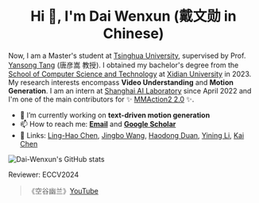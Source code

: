 <h1 align="center">Hi 👋, I'm Dai Wenxun (戴文勋 in Chinese)</h1>

Now, I am a Master's student at [Tsinghua University](https://www.tsinghua.edu.cn/), supervised by Prof. [Yansong Tang](https://andytang15.github.io/) (唐彦嵩 教授). I obtained my bachelor's degree from the [School of Computer Science and Technology](https://cs.xidian.edu.cn/) at [Xidian University](https://en.xidian.edu.cn/) in 2023. My research interests encompass **Video Understanding** and **Motion Generation**. I am an intern at [Shanghai AI Laboratory](https://www.shlab.org.cn/) since April 2022 and I'm one of the main contributors for ✨ [MMAction2 2.0](https://github.com/open-mmlab/mmaction2) ✨.

- 🔭 I’m currently working on **text-driven motion generation**
- 📫 How to reach me: **[Email](mailto:wxdai2001@gmail.com)** and **[Google Scholar](https://scholar.google.com/citations?user=AyH6-I8AAAAJ&hl=zh-CN)**
- :two_men_holding_hands: Links: [Ling-Hao Chen](https://lhchen.top/), [Jingbo Wang](https://github.com/wangjingbo1219), [Haodong Duan](https://github.com/kennymckormick), [Yining Li](https://github.com/ly015), [Kai Chen](https://github.com/hellock)

![Dai-Wenxun's GitHub stats](https://github-readme-stats.vercel.app/api?username=Dai-Wenxun&theme=shades-of-purple&show_icons=true)

Reviewer: ECCV2024

> 《空谷幽兰》[YouTube](https://www.youtube.com/watch?v=oq18ez0bzvw)
